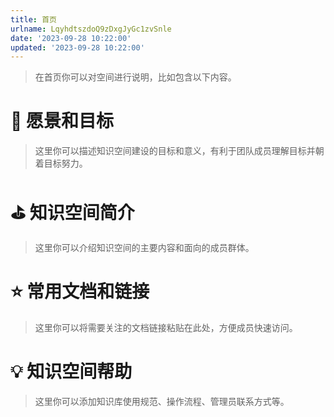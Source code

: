 ```yaml
---
title: 首页
urlname: LqyhdtszdoQ9zDxgJyGc1zvSnle
date: '2023-09-28 10:22:00'
updated: '2023-09-28 10:22:00'
---
```

> 在首页你可以对空间进行说明，比如包含以下内容。
# 🎯  愿景和目标
> 这里你可以描述知识空间建设的目标和意义，有利于团队成员理解目标并朝着目标努力。
# ⛳️  知识空间简介
> 这里你可以介绍知识空间的主要内容和面向的成员群体。
# ⭐️  常用文档和链接
> 这里你可以将需要关注的文档链接粘贴在此处，方便成员快速访问。
# 💡  知识空间帮助
> 这里你可以添加知识库使用规范、操作流程、管理员联系方式等。




